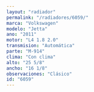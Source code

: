 ```yaml
---
layout: "radiador"
permalink: "/radiadores/6059/"
marca: "Volkswagen"
modelo: "Jetta"
ano: "2011"
motor: "L4 1.8 2.0"
transmision: "Automática"
parte: "M-914"
clima: "Con clima"
alto: "25 5/8"
ancho: "16 1/8"
observaciones: "Clásico"
id: "6059"
---
```


